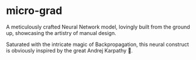 # micro-grad

A meticulously crafted Neural Network model,
lovingly built from the ground up,
showcasing the artistry of manual design. 

Saturated with the intricate magic of Backpropagation, 
this neural construct is obviously inspired by the great Andrej Karpathy 🙌.
